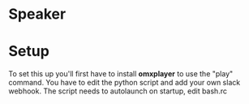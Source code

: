 
# Speaker

# Setup # 
To set this up you'll first have to install **omxplayer** to use the "play" command.
You have to edit the python script and add your own slack webhook.
The script needs to autolaunch on startup, edit bash.rc 
